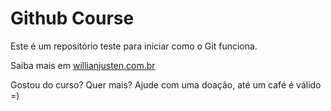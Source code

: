 # Github Course

Este é um repositório teste para iniciar como o Git funciona.

Saiba mais em [willianjusten.com.br](http://willianjusten.com)

Gostou do curso? Quer mais? Ajude com uma doação, até um café é válido =)

